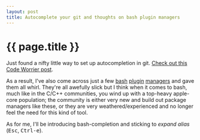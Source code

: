 ```yaml
---
layout: post
title: Autocomplete your git and thoughts on bash plugin managers
---
```


{{ page.title }}
================

Just found a nifty little way to set up autocompletion in git. [Check out this Code
Worrier post][auto].

As a result, I've also come across just a few [bash][0] [plugin][1] [managers][2] and
gave them all whirl. They're all awefully slick but I think when it comes to bash,
much like in the C/C++ communities, you wind up with a top-heavy apple-core
population; the community is either very new and build out package managers like
these, or they are very weathered/experienced and no longer feel the need for this
kind of tool.

As for me, I'll be introducing bash-completion and sticking to _expand alias_
(<kbd>Esc</kbd>, <kbd>Ctrl-e</kbd>).

[auto]: http://code-worrier.com/blog/autocomplete-git/

[0]: https://github.com/netj/bpm/tree/master/plugin
[1]: https://github.com/bpkg/bpkg
[2]: https://github.com/basherpm/basher

